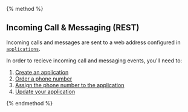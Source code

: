{% method %}
## Incoming Call & Messaging (REST)

Incoming calls and messages are sent to a web address configured in [`applications`](/ap-docs/methods/applications/applications.html).

In order to recieve incoming call and messaging events, you'll need to:

1. [Create an application]()
2. [Order a phone number]()
3. [Assign the phone number to the application]()
4. [Update your application]()

{% endmethod %}
